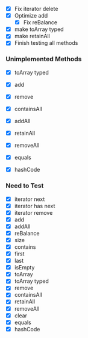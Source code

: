 - [x] Fix iterator delete
- [x] Optimize add
	- [x] Fix reBalance
- [x] make toArray typed
- [x] make retainAll
- [x] Finish testing all methods

### Unimplemented Methods
- [x] toArray typed
- [x] add
- [x] remove
- [x] containsAll
- [x] addAll
- [x] retainAll
- [x] removeAll
- [x] equals
- [x] hashCode



### Need to Test
- [x] iterator next
- [x] iterator has next
- [x] iterator remove
- [x] add
- [x] addAll
- [x] reBalance
- [x] size
- [x] contains
- [x] first
- [x] last
- [x] isEmpty
- [x] toArray
- [x] toArray typed
- [x] remove
- [x] containsAll
- [x] retainAll
- [x] removeAll
- [x] clear
- [x] equals
- [x] hashCode